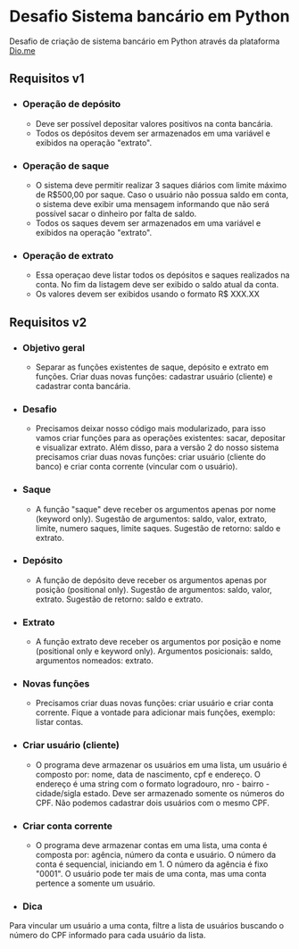 # Desafio Sistema bancário em Python
Desafio de criação de sistema bancário em Python através da plataforma [Dio.me](https://web.dio.me/home)

## Requisitos v1
 * ### Operação de depósito
   * Deve ser possível depositar valores positivos na conta bancária.
   * Todos os depósitos devem ser armazenados em uma variável e exibidos na operação "extrato".
 
 * ### Operação de saque
   * O sistema deve permitir realizar 3 saques diários com limite máximo de R$500,00 por saque. Caso o usuário não possua saldo em conta, o sistema deve exibir uma mensagem informando que não será possível sacar o dinheiro por falta de saldo.
   * Todos os saques devem ser armazenados em uma variável e exibidos na operação "extrato".

  * ### Operação de extrato
    * Essa operaçao deve listar todos os depósitos e saques realizados na conta. No fim da listagem deve ser exibido o saldo atual da conta.
    * Os valores devem ser exibidos usando o formato R$ XXX.XX

## Requisitos v2
 * ### Objetivo geral
   * Separar as funções existentes de saque, depósito e extrato em funções. Criar duas novas funções: cadastrar usuário (cliente) e cadastrar conta bancária.

 * ### Desafio
   * Precisamos deixar nosso código mais modularizado, para isso vamos criar funções para as operações existentes: sacar, depositar e visualizar extrato. Além disso, para a versão 2 do nosso sistema precisamos criar duas novas funções: criar usuário (cliente do banco) e criar conta corrente (vincular com o usuário).

 * ### Saque
   * A função "saque" deve receber os argumentos apenas por nome (keyword only). Sugestão de argumentos: saldo, valor, extrato, limite, numero saques, limite saques. Sugestão de retorno: saldo e extrato.

 * ### Depósito
   * A função de depósito deve receber os argumentos apenas por posição (positional only). Sugestão de argumentos: saldo, valor, extrato. Sugestão de retorno: saldo e extrato.

 * ### Extrato
   * A função extrato deve receber os argumentos por posição e nome (positional only e keyword only). Argumentos posicionais: saldo, argumentos nomeados: extrato.

 * ### Novas funções
   * Precisamos criar duas novas funções: criar usuário e criar conta corrente. Fique a vontade para adicionar mais funções, exemplo: listar contas.

 * ### Criar usuário (cliente)
   * O programa deve armazenar os usuários em uma lista, um usuário é composto por: nome, data de nascimento, cpf e endereço. O endereço é uma string com o formato logradouro, nro - bairro - cidade/sigla estado. Deve ser armazenado somente os números do CPF. Não podemos cadastrar dois usuários com o mesmo CPF.

 * ### Criar conta corrente
   * O programa deve armazenar contas em uma lista, uma conta é composta por: agência, número da conta e usuário. O número da conta é sequencial, iniciando em 1. O número da agência é fixo "0001". O usuário pode ter mais de uma conta, mas uma conta pertence a somente um usuário.

 * ### Dica

Para vincular um usuário a uma conta, filtre a lista de usuários buscando o número do CPF informado para cada usuário da lista.
